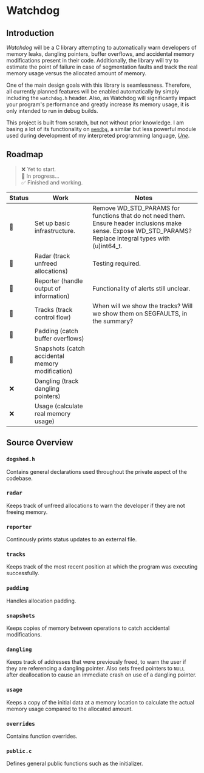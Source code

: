 # Watchdog

## Introduction

*Watchdog* will be a C library attempting to automatically warn developers of memory leaks, dangling pointers, buffer overflows, and accidental memory modifications present in their code. Additionally, the library will try to estimate the point of failure in case of segmentation faults and track the real memory usage versus the allocated amount of memory.

One of the main design goals with this library is seamlessness. Therefore, all currently planned features will be enabled automatically by simply including the `watchdog.h` header. Also, as Watchdog will significantly impact your program's performance and greatly increase its memory usage, it is only intended to run in debug builds. 

This project is built from scratch, but not without prior knowledge. I am basing a lot of its functionality on [`memdbg`](https://github.com/thechnet/une/blob/main/src/util/memdbg.c), a similar but less powerful module used during development of my interpreted programming language, [*Une*](https://github.com/thechnet/une).

## Roadmap

> ❌ Yet to start.  
> 🏃 In progress...  
> ✅ Finished and working.  

Status|Work|Notes
-|-|-
🏃|Set up basic infrastructure.|Remove WD_STD_PARAMS for functions that do not need them. Ensure header inclusions make sense. Expose WD_STD_PARAMS? Replace integral types with (u)int64_t.
🏃|Radar (track unfreed allocations)|Testing required.
🏃|Reporter (handle output of information)|Functionality of alerts still unclear.
🏃|Tracks (track control flow)|When will we show the tracks? Will we show them on SEGFAULTS, in the summary?
🏃|Padding (catch buffer overflows)|
🏃|Snapshots (catch accidental memory modification)|
❌|Dangling (track dangling pointers)|
❌|Usage (calculate real memory usage)|

## Source Overview

### `dogshed.h`

Contains general declarations used throughout the private aspect of the codebase.

### `radar`

Keeps track of unfreed allocations to warn the developer if they are not freeing memory.

### `reporter`

Continously prints status updates to an external file.

### `tracks`

Keeps track of the most recent position at which the program was executing successfully.

### `padding`

Handles allocation padding.

### `snapshots`

Keeps copies of memory between operations to catch accidental modifications.

### `dangling`

Keeps track of addresses that were previously freed, to warn the user if they are referencing a dangling pointer. Also sets freed pointers to `NULL` after deallocation to cause an immediate crash on use of a dangling pointer.

### `usage`

Keeps a copy of the initial data at a memory location to calculate the actual memory usage compared to the allocated amount.

### `overrides`

Contains function overrides.

### `public.c`

Defines general public functions such as the initializer.

